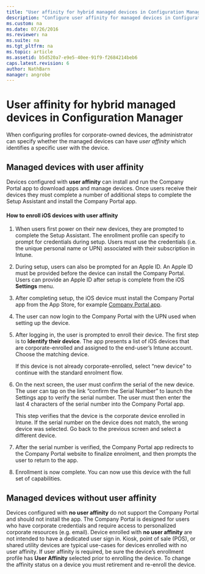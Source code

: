 ```yaml
---
title: "User affinity for hybrid managed devices in Configuration Manager"
description: "Configure user affinity for managed devices in Configuration Manager."
ms.custom: na
ms.date: 07/26/2016
ms.reviewer: na
ms.suite: na
ms.tgt_pltfrm: na
ms.topic: article
ms.assetid: b5d520a7-e9e5-40ee-91f9-f2684214beb6
caps.latest.revision: 6
author: NathBarnmanager: angrobe
---
```

# User affinity for hybrid managed devices in Configuration Manager
When configuring profiles for corporate-owned devices, the administrator can specify whether the managed devices can have *user affinity* which identifies a specific user with the device.  

##  <a name="BKMK_iOSCP"></a> Managed devices with user affinity  
 Devices configured with **user affinity** can install and run the Company Portal app to download apps and manage devices. Once users receive their devices they must complete a number of additional steps  to complete the Setup Assistant and install the Company Portal app.  

#### How to enroll iOS devices with user affinity  

1.  When users first power on their new devices, they are prompted to complete the Setup Assistant. The enrollment profile can specify to prompt for credentials during setup. Users must use the credentials (i.e. the unique personal name or UPN) associated with their subscription in Intune.  

2.  During setup, users can also be prompted for an Apple ID. An Apple ID must be provided before the device can install the Company Portal. Users can provide an Apple ID after setup is complete from the iOS **Settings** menu.  

3.  After completing setup, the iOS device must install the Company Portal app from the App Store, for example [Company Portal app](https://itunes.apple.com/us/app/id719171358).  

4.  The user can now login to the Company Portal with the UPN used when setting up the device.  

5.  After logging in, the user is prompted to enroll their device. The first step is to **Identify their device**. The app presents a list of iOS devices that are corporate-enrolled and assigned to the end-user’s Intune account. Choose the matching device.  

     If this device is not already corporate-enrolled, select “new device” to continue with the standard enrolment flow.  

6.  On the next screen, the user must confirm the serial of the new device. The user can tap on the link “confirm the Serial Number” to launch the Settings app to verify the serial number. The user must then enter the last 4 characters of the serial number into the Company Portal app.  

     This step verifies that the device is the corporate device enrolled in Intune. If the serial number on the device does not match, the wrong device was selected. Go back to the previous screen and select a different device.  

7.  After the serial number is verified, the Company Portal app redirects to the Company Portal website to finalize enrolment, and then prompts the user to return to the app.  

8.  Enrollment is now complete. You can now use this device with the full set of capabilities.  

##  <a name="BKMK_noUA"></a> Managed devices without user affinity  
 Devices configured with **no user affinity** do not support the Company Portal and should not install the app. The Company Portal is designed for users who have corporate credentials and require access to personalized corporate resources (e.g. email). Device enrolled with **no user affinity** are not intended to have a dedicated user sign in. Kiosk, point of sale (POS), or shared utility devices are typical use-cases for devices enrolled with no user affinity. If user affinity is required, be sure the device’s enrollment profile has **User Affinity** selected prior to enrolling the device. To change the affinity status on a device you must retirement and re-enroll the device.
